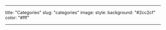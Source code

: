 ---

title: "Categories"
slug: "categories"
image: 
style:
 background: "#2cc2cf"
 color: "#fff"

---